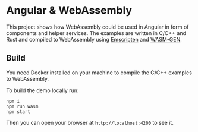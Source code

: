 # Angular & WebAssembly

This project shows how WebAssembly could be used in Angular in form of components and helper services. The examples are written in C/C++ and Rust and compiled to WebAssembly using [Emscripten](https://emscripten.org) and [WASM-GEN](https://github.com/xtuc/wasm-gen).

 
## Build

You need Docker installed on your machine to compile the C/C++ examples to WebAssembly.  

To build the demo locally run:

```
npm i
npm run wasm
npm start
```

Then you can open your browser at `http://localhost:4200` to see it.
  